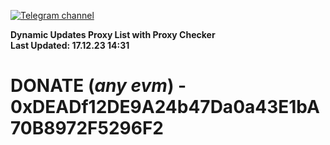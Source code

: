 [![Telegram channel](https://img.shields.io/endpoint?url=https://runkit.io/damiankrawczyk/telegram-badge/branches/master?url=https://t.me/n4z4v0d)](https://t.me/n4z4v0d) 

**Dynamic Updates Proxy List with Proxy Checker**  
**Last Updated: 17.12.23 14:31**

# DONATE (_any evm_) - 0xDEADf12DE9A24b47Da0a43E1bA70B8972F5296F2
